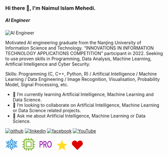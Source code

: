 ### Hi there 👋, I'm Naimul Islam Mehedi.
##### AI Engineer
![AI Engineer](https://scontent-sin6-3.xx.fbcdn.net/v/t39.30808-6/329220076_657243656156055_6395995698027732277_n.jpg?stp=cp6_dst-jpg&_nc_cat=104&ccb=1-7&_nc_sid=8bfeb9&_nc_ohc=HRpepIZKF2cAX9-o5SG&_nc_ht=scontent-sin6-3.xx&oh=00_AfDN5HSa8LvMNFYQOszyRyvRgBHrrnOIq8RoMSerONFbzA&oe=640A059E)

Motivated AI engineering graduate from the Nanjing University of Information Science and Technology. “INNOVATIONS IN INFORMATION TECHNOLOGY APPLICATIONS COMPETITION” participant in 2022. Seeking to use proven skills in Programming, Data Analysis, Machine Learning, Artificial Intelligence and Cyber Security.

Skills: Programming (C, C++, Python, R) / Artificial Intelligence / Machine Learning / Data Engineering / Image Recognition, Visualisation, Probability Model, Signal Processing, etc.

- 🌱 I’m currently learning Artificial Intelligence, Machine Learning and Data Science. 
- 👯 I’m looking to collaborate on Artificial Intelligence, Machine Learning or Data Science related projects. 
- 💬 Ask me about Artificial Intelligence, Machine Learning or Data Science.  


[<img src='https://cdn.jsdelivr.net/npm/simple-icons@3.0.1/icons/github.svg' alt='github' height='40'>](https://github.com/https://github.com/mehedinaimulislam)  [<img src='https://cdn.jsdelivr.net/npm/simple-icons@3.0.1/icons/linkedin.svg' alt='linkedin' height='40'>](https://www.linkedin.com/in/https://www.linkedin.com/in/mehedi-naimul-islam-147418249//)  [<img src='https://cdn.jsdelivr.net/npm/simple-icons@3.0.1/icons/facebook.svg' alt='facebook' height='40'>](https://www.facebook.com/https://www.facebook.com/profile.php?id=100080167883091)  [<img src='https://cdn.jsdelivr.net/npm/simple-icons@3.0.1/icons/youtube.svg' alt='YouTube' height='40'>](https://www.youtube.com/channel/https://www.youtube.com/channel/UCbylXiEFfBWYXov-ZG4wzJA)  

<a href='https://archiveprogram.github.com/'><img src='https://raw.githubusercontent.com/acervenky/animated-github-badges/master/assets/acbadge.gif' width='40' height='40'></a> <a href='https://docs.github.com/en/developers'><img src='https://raw.githubusercontent.com/acervenky/animated-github-badges/master/assets/devbadge.gif' width='40' height='40'></a> <a href='https://github.com/pricing'><img src='https://raw.githubusercontent.com/acervenky/animated-github-badges/master/assets/pro.gif' width='40' height='40'></a> <a href='https://stars.github.com/'><img src='https://raw.githubusercontent.com/acervenky/animated-github-badges/master/assets/starbadge.gif' width='35' height='35'></a> <a href='https://docs.github.com/en/github/supporting-the-open-source-community-with-github-sponsors'><img src='https://raw.githubusercontent.com/acervenky/animated-github-badges/master/assets/sponsorbadge.gif' width='35' height='35'></a> 

